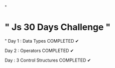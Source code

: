 "<h1>" Js 30 Days Challenge "</h1>"
Day 1 : Data Types
COMPLETED ✔

Day 2 : Operators
COMPLETED ✔

Day : 3 Control Structures
COMPLETED ✔
